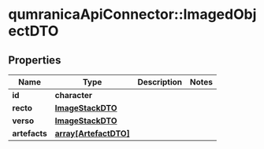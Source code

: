 # qumranicaApiConnector::ImagedObjectDTO

## Properties
Name | Type | Description | Notes
------------ | ------------- | ------------- | -------------
**id** | **character** |  | 
**recto** | [**ImageStackDTO**](ImageStackDTO.md) |  | 
**verso** | [**ImageStackDTO**](ImageStackDTO.md) |  | 
**artefacts** | [**array[ArtefactDTO]**](ArtefactDTO.md) |  | 


